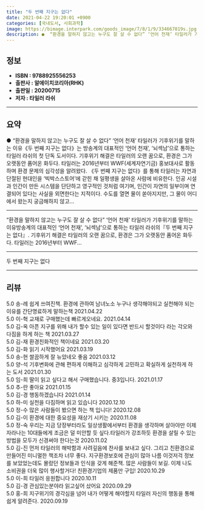 ```yaml
---
title: "두 번째 지구는 없다"
date: 2021-04-22 19:20:01 +0900
categories: [국내도서, 사회과학]
image: https://bimage.interpark.com/goods_image/7/8/1/9/334667819s.jpg
description: ●  “환경을 말하지 않고는 누구도 잘 살 수 없다” ‘언어 천재’ 타일러가 기후위기를 말하는 이유《두 번째 지구는 없다》는 방송계의 대표적인 ‘언어 천재’, ‘뇌섹남’으로 통하는 타일러 라쉬의 첫 단독 도서이다. 기후위기 해결은 타일러의 오랜 꿈으로, 환경은 그가 오랫동안 품어온 화두다. 타일러는 20
---
```


## **정보**

- **ISBN : 9788925556253**
- **출판사 : 알에이치코리아(RHK)**
- **출판일 : 20200715**
- **저자 : 타일러 라쉬**

------



## **요약**

●  “환경을 말하지 않고는 누구도 잘 살 수 없다” ‘언어 천재’ 타일러가 기후위기를 말하는 이유《두 번째 지구는 없다》는 방송계의 대표적인 ‘언어 천재’, ‘뇌섹남’으로 통하는 타일러 라쉬의 첫 단독 도서이다. 기후위기 해결은 타일러의 오랜 꿈으로, 환경은 그가 오랫동안 품어온 화두다. 타일러는 2016년부터 WWF(세계자연기금) 홍보대사로 활동하며 환경 문제의 심각성을 알려왔다.  《두 번째 지구는 없다》를 통해 타일러는 자연과 단절된 현대인을 ‘빅박스스토어’에 갇힌 채 일평생을 살아온 사람에 비유한다. 인공 시설과 인간이 만든 시스템을 단단하고 영구적인 것처럼 여기며, 인간이 자연의 일부이며 연결되어 있다는 사실을 외면한다는 지적이다. 수도를 열면 물이 쏟아지지만, 그 물이 어디에서 왔는지 궁금해하지 않고...

------

“환경을 말하지 않고는 누구도 잘 살 수 없다”
‘언어 천재’ 타일러가 기후위기를 말하는 이유방송계의 대표적인 ‘언어 천재’, ‘뇌섹남’으로 통하는 타일러 라쉬의『두 번째 지구는 없다』. 기후위기 해결은 타일러의 오랜 꿈으로, 환경은 그가 오랫동안 품어온 화두다. 타일러는 2016년부터 WWF... 

------


두 번째 지구는 없다 

------


## **리뷰** 

5.0 송-례 쉽게 쓰여진책. 환경에 관하여 남녀노소 누구나 생각해야되고 실천해야 되는 이유를 간단명료하게 말하는책  2021.04.22 <br/>5.0 이-혁 교재로 구매했는데 빠르게오네요. 2021.04.14 <br/>5.0 김-옥 아픈 지구를 위해 내가 할수 있는 일이 있다면 반드시 할것이다 라는 각오와 다짐을 하게 하는 책 2021.03.27 <br/>5.0 김-재 환경친화적인 책이네요 2021.03.20 <br/>5.0 김-화 읽기 시작했어요 2021.03.19 <br/>5.0 송-현 쌀끔하게 잘 뉴았네오 좋음 2021.03.12 <br/>5.0 양-석 기후변화에 관해 편하게 이해하고 심각하게 고민하고 확실하게 실천하게 하는 도서 2021.01.30 <br/>5.0 임-희 딸이 읽고 싶다고 해서 구매했습니다. 중3입니다. 2021.01.17 <br/>5.0 추-란 좋아요 2021.01.15 <br/>5.0 김-경 행동하겠습니다 2021.01.14 <br/>5.0 하-미 실천을 다짐하며 읽고 있습니다 2020.12.10 <br/>5.0 정-수 많은 사람들이 봤으면 하는 책 입니다! 2020.12.08 <br/>5.0 김-이 환경에 대한 중요성을 재상기 시키는 2020.11.08 <br/>5.0 정-숙 우리는 지금 당장부터라도 일상생활에서부터 환경을 생각하며 살아야만 이제 자라나는 10대들에게 조금은 덜 미안할 듯 싶다.타일러가 강조하듯 환경을 살릴 수 있는 방법을 모두가 신경써야 한다는것 2020.11.02 <br/>5.0 김-진 먼저 타일러의 해박함과 사려깊음에 찬사를 보내고 싶다. 그리고 친환경으로 만들어진 미니멀한 책조차 너무 좋다. 지구환경보호에 관심이 많아 나름 이것저걱 정보를 보았었는데도 몰랐던 정보들과 인식을 갖게 해준책. 많은 사람들이 보길. 이제 나도 소비권을 더욱 많이 행사할거다! 친환경기업의 제품만 구입! 2020.10.29 <br/>5.0 이-희 타일러 응원합니다 2020.10.11 <br/>5.0 김-경 관심있는분야라 읽고싶어 샀어요 2020.09.29 <br/>5.0 홍-희 지구위기의 경각심을 넘어 내가 어떻게 해야할지 타일러 자신의 행동을 통해 쉽게 알려준다. 2020.09.19 <br/>